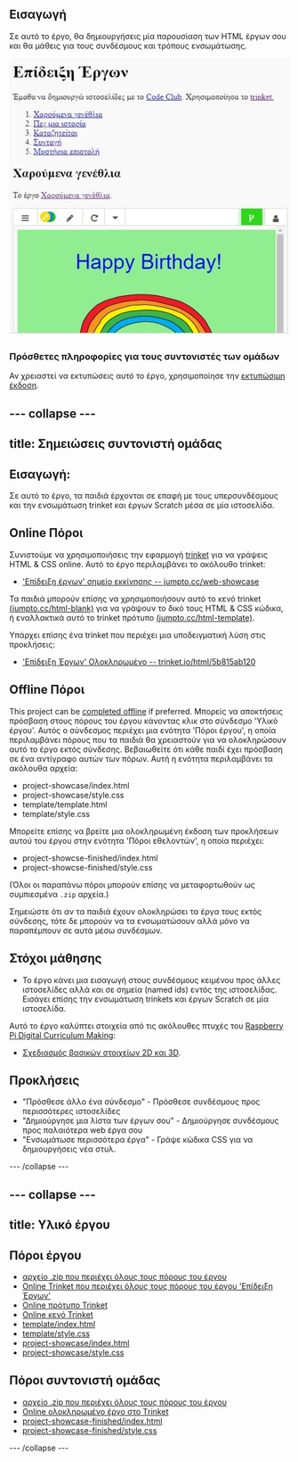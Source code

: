 ## Εισαγωγή

Σε αυτό το έργο, θα δημιουργήσεις μία παρουσίαση των HTML έργων σου και θα μάθεις για τους συνδέσμους και τρόπους ενσωμάτωσης.

![screenshot](images/showcase-intro.png)

### Πρόσθετες πληροφορίες για τους συντονιστές των ομάδων

Αν χρειαστεί να εκτυπώσεις αυτό το έργο, χρησιμοποίησε την [εκτυπώσιμη έκδοση](https://projects.raspberrypi.org/en/projects/project-showcase/print).

## \--- collapse \---

## title: Σημειώσεις συντονιστή ομάδας

## Εισαγωγή:

Σε αυτό το έργο, τα παιδιά έρχονται σε επαφή με τους υπερσυνδέσμους και την ενσωμάτωση trinket και έργων Scratch μέσα σε μία ιστοσελίδα.

## Online Πόροι

Συνιστούμε να χρησιμοποιήσεις την εφαρμογή [trinket](https://trinket.io/) για να γράψεις HTML & CSS online. Αυτό το έργο περιλαμβάνει το ακόλουθο trinket:

* ['Επίδειξη έργων' σημείο εκκίνησης -- jumpto.cc/web-showcase](http://jumpto.cc/web-showcase)

Τα παιδιά μπορούν επίσης να χρησιμοποιήσουν αυτό το κενό trinket [(jumpto.cc/html-blank)](http://jumpto.cc/html-blank) για να γράψουν το δικό τους HTML & CSS κώδικα, ή εναλλακτικά αυτό το trinket πρότυπο [(jumpto.cc/html-template)](http://jumpto.cc/html-template).

Υπάρχει επίσης ένα trinket που περιέχει μια υποδειγματική λύση στις προκλήσεις:

* ['Επίδειξη Έργων' Ολοκληρωμένο -- trinket.io/html/5b815ab120](https://trinket.io/html/5b815ab120)

## Offline Πόροι

This project can be [completed offline](https://rpf.io/html-offline) if preferred. Μπορείς να αποκτήσεις πρόσβαση στους πόρους του έργου κάνοντας κλικ στο σύνδεσμο 'Υλικό έργου'. Αυτός ο σύνδεσμος περιέχει μια ενότητα 'Πόροι έργου', η οποία περιλαμβάνει πόρους που τα παιδιά θα χρειαστούν για να ολοκληρώσουν αυτό το έργο εκτός σύνδεσης. Βεβαιωθείτε ότι κάθε παιδί έχει πρόσβαση σε ένα αντίγραφο αυτών των πόρων. Αυτή η ενότητα περιλαμβάνει τα ακόλουθα αρχεία:

* project-showcase/index.html
* project-showcase/style.css
* template/template.html
* template/style.css

Μπορείτε επίσης να βρείτε μια ολοκληρωμένη έκδοση των προκλήσεων αυτού του έργου στην ενότητα 'Πόροι εθελοντών', η οποία περιέχει:

* project-showcse-finished/index.html
* project-showcse-finished/style.css

(Όλοι οι παραπάνω πόροι μπορούν επίσης να μεταφορτωθούν ως συμπιεσμένα `.zip` αρχεία.)

Σημειώστε ότι αν τα παιδιά έχουν ολοκληρώσει τα έργα τους εκτός σύνδεσης, τότε δε μπορούν να τα ενσωματώσουν αλλά μόνο να παραπέμπουν σε αυτά μέσω συνδέσμων.

## Στόχοι μάθησης

* Το έργο κάνει μια εισαγωγή στους συνδέσμους κειμένου προς άλλες ιστοσελίδες αλλά και σε σημεία (named ids) εντός της ιστοσελίδας. Εισάγει επίσης την ενσωμάτωση trinkets και έργων Scratch σε μία ιστοσελίδα. 

Αυτό το έργο καλύπτει στοιχεία από τις ακόλουθες πτυχές του [Raspberry Pi Digital Curriculum Making](http://rpf.io/curriculum):

* [Σχεδιασμός βασικών στοιχείων 2D και 3D](https://www.raspberrypi.org/curriculum/design/creator).

## Προκλήσεις

* "Πρόσθεσε άλλο ένα σύνδεσμο" - Πρόσθεσε συνδέσμους προς περισσότερες ιστοσελίδες
* "Δημιούργησε μια λίστα των έργων σου" - Δημιούργησε συνδέσμους προς παλαιότερα web έργα σου
* "Ενσωμάτωσε περισσότερα έργα" - Γράψε κώδικα CSS για να δημιουργήσεις νέα στυλ.

\--- /collapse \---

## \--- collapse \---

## title: Υλικό έργου

## Πόροι έργου

* [αρχείο .zip που περιέχει όλους τους πόρους του έργου](https://rpf.io/p/en/project-showcase-go)
* [Online Trinket που περιέχει όλους τους πόρους του έργου 'Επίδειξη Έργων'](http://jumpto.cc/web-showcase)
* [Online πρότυπο Trinket](http://jumpto.cc/trinket-template)
* [Online κενό Trinket](http://jumpto.cc/trinket-blank)
* [template/index.html](resources/template-index.html)
* [template/style.css](resources/template-style.css)
* [project-showcase/index.html](resources/project-showcase-index.html)
* [project-showcase/style.css](resources/project-showcase-style.css)

## Πόροι συντονιστή ομάδας

* [αρχείο .zip που περιέχει όλους τους πόρους του έργου](https://rpf.io/p/en/project-showcase-go)
* [Online ολοκληρωμένο έργο στο Τrinket](https://trinket.io/html/1d4d4c5ce1)
* [project-showcase-finished/index.html](resources/project-showcase-finished-index.html)
* [project-showcase-finished/style.css](resources/project-showcase-finished-style.css)

\--- /collapse \---